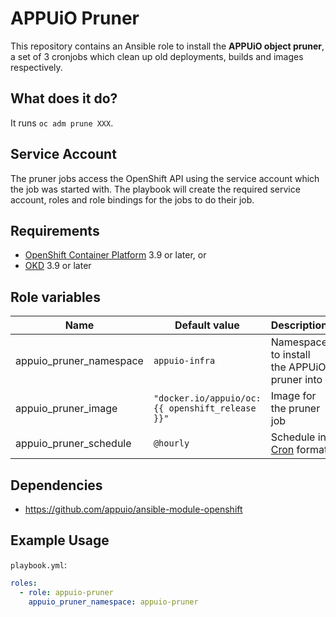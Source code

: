 # APPUiO Pruner

This repository contains an Ansible role to install the **APPUiO object
pruner**, a set of 3 cronjobs which clean up old deployments, builds and images
respectively.


## What does it do?

It runs `oc adm prune XXX`.

## Service Account

The pruner jobs access the OpenShift API using the service account which the job
was started with. The playbook will create the required service account, roles
and role bindings for the jobs to do their job.

## Requirements

* [OpenShift Container Platform][ocp] 3.9 or later, or
* [OKD] 3.9 or later

## Role variables

| Name                    | Default value  | Description |
|-------------------------|----------------|-------------|
| appuio_pruner_namespace | `appuio-infra`  | Namespace to install the APPUiO pruner into |
| appuio_pruner_image     | `"docker.io/appuio/oc:{{ openshift_release }}"`  | Image for the pruner job |
| appuio_pruner_schedule  | `@hourly`  | Schedule in [Cron] format |


[ocp]: https://www.openshift.com/
[OKD]: https://www.okd.io/
[Cron]: https://en.wikipedia.org/wiki/Cron

## Dependencies

* <https://github.com/appuio/ansible-module-openshift>


## Example Usage

`playbook.yml`:

```yaml
roles:
  - role: appuio-pruner
    appuio_pruner_namespace: appuio-pruner
```

